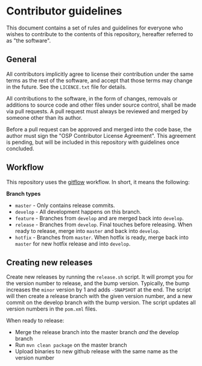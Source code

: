 Contributor guidelines
======================

This document contains a set of rules and guidelines for everyone who wishes
to contribute to the contents of this repository, hereafter referred to as
"the software".


General
-------
All contributors implicitly agree to license their contribution under the same
terms as the rest of the software, and accept that those terms may change in the
future.  See the `LICENCE.txt` file for details.

All contributions to the software, in the form of changes, removals or
additions to source code and other files under source control, shall be made
via pull requests.  A pull request must always be reviewed and merged by someone
other than its author.

Before a pull request can be approved and merged into the code base, the author 
must sign the "OSP Contributor License Agreement". This agreement is pending, but 
will be included in this repository with guidelines once concluded.


Workflow
--------
This repository uses the [gitflow](https://www.atlassian.com/git/tutorials/comparing-workflows/gitflow-workflow) 
workflow. In short, it means the following:

**Branch types**
* `master`  - Only contains release commits.
* `develop` - All development happens on this branch.
* `feature` - Branches from `develop` and are merged back into `develop`.
* `release` - Branches from `develop`. Final touches before releasing. When ready to release, merge into `master` and 
back into `develop`.
* `hotfix` - Branches from `master`. When hotfix is ready, merge back into `master` for new hotfix release and into 
`develop`.


Creating new releases
---------------------
Create new releases by running the `release.sh` script. It will prompt you for the version number to release, and the 
bump version. Typically, the bump increases the `minor` version by 1 and adds `-SNAPSHOT` at the end. The script will 
then create a release branch with the given version number, and a new commit on the develop branch with the bump 
version. The script updates all version numbers in the `pom.xml` files. 

When ready to release:

 - Merge the release branch into the master branch _and_ the develop branch
 - Run `mvn clean package` on the master branch
 - Upload binaries to new github release with the same name as the version number